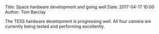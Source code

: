 Title: Space hardware development and going well
Date: 2017-04-17 10:00
Author: Tom Barclay

The TESS hardware development is progressing well. All four camera are currently being tested and performing excellently. 